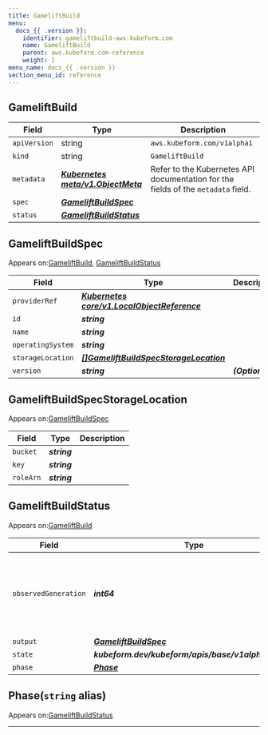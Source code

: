 ```yaml
---
title: GameliftBuild
menu:
  docs_{{ .version }}:
    identifier: gameliftbuild-aws.kubeform.com
    name: GameliftBuild
    parent: aws.kubeform.com-reference
    weight: 1
menu_name: docs_{{ .version }}
section_menu_id: reference
---
```


## GameliftBuild
| Field | Type | Description |
| ------ | ----- | ----------- |
| `apiVersion` | string | `aws.kubeform.com/v1alpha1` |
|    `kind` | string | `GameliftBuild` |
| `metadata` | ***[Kubernetes meta/v1.ObjectMeta](https://v1-18.docs.kubernetes.io/docs/reference/generated/kubernetes-api/v1.18/#objectmeta-v1-meta)***|Refer to the Kubernetes API documentation for the fields of the `metadata` field.|
| `spec` | ***[GameliftBuildSpec](#gameliftbuildspec)***||
| `status` | ***[GameliftBuildStatus](#gameliftbuildstatus)***||
## GameliftBuildSpec

Appears on:[GameliftBuild](#gameliftbuild), [GameliftBuildStatus](#gameliftbuildstatus)

| Field | Type | Description |
| ------ | ----- | ----------- |
| `providerRef` | ***[Kubernetes core/v1.LocalObjectReference](https://v1-18.docs.kubernetes.io/docs/reference/generated/kubernetes-api/v1.18/#localobjectreference-v1-core)***||
| `id` | ***string***||
| `name` | ***string***||
| `operatingSystem` | ***string***||
| `storageLocation` | ***[[]GameliftBuildSpecStorageLocation](#gameliftbuildspecstoragelocation)***||
| `version` | ***string***| ***(Optional)*** |
## GameliftBuildSpecStorageLocation

Appears on:[GameliftBuildSpec](#gameliftbuildspec)

| Field | Type | Description |
| ------ | ----- | ----------- |
| `bucket` | ***string***||
| `key` | ***string***||
| `roleArn` | ***string***||
## GameliftBuildStatus

Appears on:[GameliftBuild](#gameliftbuild)

| Field | Type | Description |
| ------ | ----- | ----------- |
| `observedGeneration` | ***int64***| ***(Optional)*** Resource generation, which is updated on mutation by the API Server.|
| `output` | ***[GameliftBuildSpec](#gameliftbuildspec)***| ***(Optional)*** |
| `state` | ***kubeform.dev/kubeform/apis/base/v1alpha1.State***| ***(Optional)*** |
| `phase` | ***[Phase](#phase)***| ***(Optional)*** |
## Phase(`string` alias)

Appears on:[GameliftBuildStatus](#gameliftbuildstatus)

---

